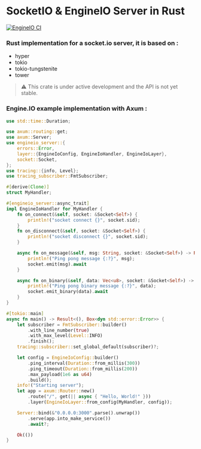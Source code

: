 # SocketIO & EngineIO Server in Rust
[![EngineIO CI](https://github.com/Totodore/rust-socketio-server/actions/workflows/engineio-ci.yml/badge.svg)](https://github.com/Totodore/rust-socketio-server/actions/workflows/engineio-ci.yml)

### Rust implementation for a socket.io server, it is based on :
* hyper
* tokio
* tokio-tungstenite
* tower

> ⚠️ This crate is under active development and the API is not yet stable.


### Engine.IO example implementation with Axum :
```rust
use std::time::Duration;

use axum::routing::get;
use axum::Server;
use engineio_server::{
    errors::Error,
    layer::{EngineIoConfig, EngineIoHandler, EngineIoLayer},
    socket::Socket,
};
use tracing::{info, Level};
use tracing_subscriber::FmtSubscriber;

#[derive(Clone)]
struct MyHandler;

#[engineio_server::async_trait]
impl EngineIoHandler for MyHandler {
    fn on_connect(&self, socket: &Socket<Self>) {
        println!("socket connect {}", socket.sid);
    }
    fn on_disconnect(&self, socket: &Socket<Self>) {
        println!("socket disconnect {}", socket.sid);
    }

    async fn on_message(&self, msg: String, socket: &Socket<Self>) -> Result<(), Error> {
        println!("Ping pong message {:?}", msg);
        socket.emit(msg).await
    }

    async fn on_binary(&self, data: Vec<u8>, socket: &Socket<Self>) -> Result<(), Error> {
        println!("Ping pong binary message {:?}", data);
        socket.emit_binary(data).await
    }
}

#[tokio::main]
async fn main() -> Result<(), Box<dyn std::error::Error>> {
    let subscriber = FmtSubscriber::builder()
        .with_line_number(true)
        .with_max_level(Level::INFO)
        .finish();
    tracing::subscriber::set_global_default(subscriber)?;

    let config = EngineIoConfig::builder()
        .ping_interval(Duration::from_millis(300))
        .ping_timeout(Duration::from_millis(200))
        .max_payload(1e6 as u64)
        .build();
    info!("Starting server");
    let app = axum::Router::new()
        .route("/", get(|| async { "Hello, World!" }))
        .layer(EngineIoLayer::from_config(MyHandler, config));

    Server::bind(&"0.0.0.0:3000".parse().unwrap())
        .serve(app.into_make_service())
        .await?;

    Ok(())
}
```
